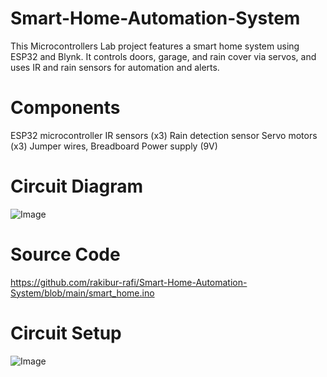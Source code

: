 # Smart-Home-Automation-System
This Microcontrollers Lab project features a smart home system using ESP32 and Blynk. It controls doors, garage, and rain cover via servos, and uses IR and rain sensors for automation and alerts.

# Components
ESP32 microcontroller
IR sensors (x3)
Rain detection sensor
Servo motors (x3)
Jumper wires, Breadboard
Power supply (9V)

# Circuit Diagram
![Image](https://github.com/user-attachments/assets/24fc9f1d-f408-4141-bdff-c3f3296ecc51)

# Source Code
https://github.com/rakibur-rafi/Smart-Home-Automation-System/blob/main/smart_home.ino

# Circuit Setup
![Image](https://github.com/user-attachments/assets/ec2203cf-ae07-40e2-bfa5-b215950ac4c6)

